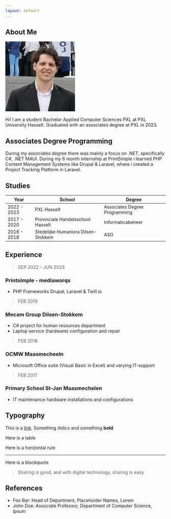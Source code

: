```yaml
---
layout: default
---
```


## About Me

<img class="profile-picture" src="picture.jpeg">

Hi! I am a student Bachelor Applied Computer Sciences PXL at PXL University Hasselt. Graduated with an associates degree at PXL in 2023.

## Associates Degree Programming

During my associates degree there was mainly a focus on .NET, specifically C#, .NET MAUI. During my 6 month internship at PrintSimple i learned PHP Content Management Systems like Drupal & Laravel, where i created a Project Tracking Platform in Laravel.

## Studies

Year | School | Degree
-----|-------|--------
2022 - 2023 | PXL Hasselt  | Associates Degree Programming
2017 - 2020 | Provinciale Handelsschool Hasselt | Informaticabeheer
2016 - 2018 | Stedelijke Humaniora Dilsen-Stokkem | ASO

## Experience

> SEP 2022 - JUN 2023
### Printsimple - mediaworqs
* PHP Frameworks Drupal, Laravel & Twill.io

> FEB 2019
### Mecam Group Dilsen-Stokkem
* C# project for human resources department
* Laptop service (hardware) configuration and repair

> FEB 2018
### OCMW Maasmecheeln
* Microsoft Office suite (Visual Basic in Excel) and varying IT-support

> FEB 2017
### Primary School St-Jan Maasmechelen 
* IT maintenance hardware installations and configurations

## Typography

This is a [link](http://google.com). Something *italics* and something **bold**.

Here is a table



Here is a horizontal rule

---

Here is a blockquote

> Sharing is good, and with digital technology, sharing is easy

## References

* Foo Bar: Head of Department, Placeholder Names, Lorem
* John Doe: Associate Professor, Department of Computer Science, Ipsum
